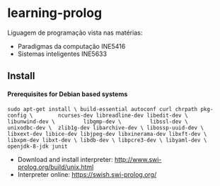# learning-prolog
Liguagem de programação vista nas matérias:
 - Paradigmas da computação INE5416
 - Sistemas inteligentes INE5633
 
 ## Install
 #### Prerequisites for Debian based systems 
 `sudo apt-get install \
        build-essential autoconf curl chrpath pkg-config \       
        ncurses-dev libreadline-dev libedit-dev \        
        libunwind-dev \        
        libgmp-dev \        
        libssl-dev \        
        unixodbc-dev \ 
        zlib1g-dev libarchive-dev \
        libossp-uuid-dev \
        libxext-dev libice-dev libjpeg-dev libxinerama-dev libxft-dev \
        libxpm-dev libxt-dev \
        libdb-dev \
        libpcre3-dev \
        libyaml-dev \
        openjdk-8-jdk junit`
     
 - Download and install interpreter: http://www.swi-prolog.org/build/unix.html
 - Interpreter online: https://swish.swi-prolog.org/
